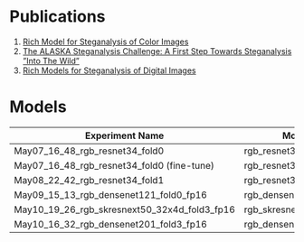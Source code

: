 # Publications

1. [Rich Model for Steganalysis of Color Images](http://www.ws.binghamton.edu/fridrich/Research/color-04.pdf)
2. [The ALASKA Steganalysis Challenge: A First Step Towards Steganalysis ”Into The Wild”](https://hal.archives-ouvertes.fr/hal-02147763/document)
3. [Rich Models for Steganalysis of Digital Images](http://citeseerx.ist.psu.edu/viewdoc/download?doi=10.1.1.441.6997&rep=rep1&type=pdf)

# Models

|Experiment Name                               | Model                  | Fold | bAUC | cAUC | Acc01 |
|----------------------------------------------|------------------------|------|------|------|-------|
| May07_16_48_rgb_resnet34_fold0               | rgb_resnet34           | 0    | 8449 |      | 56.97 |
| May07_16_48_rgb_resnet34_fold0 (fine-tune)   | rgb_resnet34           | 0    | 8451 |      | 56.90 |
| May08_22_42_rgb_resnet34_fold1               | rgb_resnet34           | 1    | 8439 |      | 56.62 |
| May09_15_13_rgb_densenet121_fold0_fp16       | rgb_densenet121        | 0    | 8658 | 8660 | 60.90 |
| May10_19_26_rgb_skresnext50_32x4d_fold3_fp16 | rgb_skresnext50_32x4d  | 3    |      |      |
| May10_16_32_rgb_densenet201_fold3_fp16       | rgb_densenet201        | 3    |

